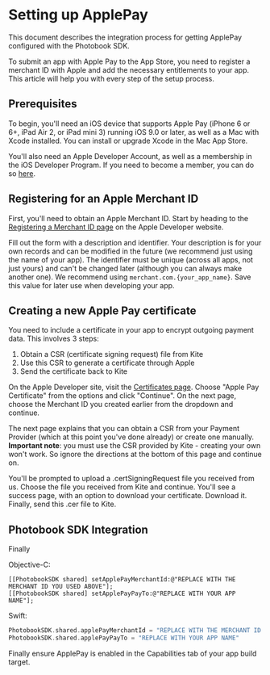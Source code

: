 Setting up ApplePay
==============

This document describes the integration process for getting ApplePay configured with the Photobook SDK.

To submit an app with Apple Pay to the App Store, you need to register a merchant ID with Apple and add the necessary entitlements to your app. This article will help you with every step of the setup process.

Prerequisites
--------

To begin, you'll need an iOS device that supports Apple Pay (iPhone 6 or 6+, iPad Air 2, or iPad mini 3) running iOS 9.0 or later, as well as a Mac with Xcode installed. You can install or upgrade Xcode in the Mac App Store.

You'll also need an Apple Developer Account, as well as a membership in the iOS Developer Program. If you need to become a member, you can do so [here](https://developer.apple.com).

Registering for an Apple Merchant ID
--------

First, you'll need to obtain an Apple Merchant ID. Start by heading to the [Registering a Merchant ID page](https://developer.apple.com/account/ios/identifier/merchant/create) on the Apple Developer website.

Fill out the form with a description and identifier. Your description is for your own records and can be modified in the future (we recommend just using the name of your app). The identifier must be unique (across all apps, not just yours) and can't be changed later (although you can always make another one). We recommend using `merchant.com.{your_app_name}`. Save this value for later use when developing your app.

Creating a new Apple Pay certificate
--------

You need to include a certificate in your app to encrypt outgoing payment data. This involves 3 steps:

1. Obtain a CSR (certificate signing request) file from Kite
2. Use this CSR to generate a certificate through Apple
3. Send the certificate back to Kite

On the Apple Developer site, visit the [Certificates page](https://developer.apple.com/account/ios/certificate/create). Choose "Apple Pay Certificate" from the options and click "Continue". On the next page, choose the Merchant ID you created earlier from the dropdown and continue.

The next page explains that you can obtain a CSR from your Payment Provider (which at this point you've done already) or create one manually. **Important note**: you must use the CSR provided by Kite - creating your own won't work. So ignore the directions at the bottom of this page and continue on.

You'll be prompted to upload a .certSigningRequest file you received from us. Choose the file you received from Kite and continue. You'll see a success page, with an option to download your certificate. Download it. Finally, send this .cer file to Kite.


Photobook SDK Integration
--------

Finally

Objective-C:
```obj-c
[[PhotobookSDK shared] setApplePayMerchantId:@"REPLACE WITH THE MERCHANT ID YOU USED ABOVE"];
[[PhotobookSDK shared] setApplePayPayTo:@"REPLACE WITH YOUR APP NAME"];
```

Swift:
```swift
PhotobookSDK.shared.applePayMerchantId = "REPLACE WITH THE MERCHANT ID YOU USED ABOVE"
PhotobookSDK.shared.applePayPayTo = "REPLACE WITH YOUR APP NAME"
```

Finally ensure ApplePay is enabled in the Capabilities tab of your app build target.
